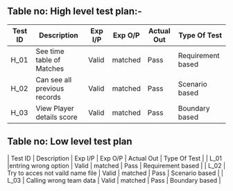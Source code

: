 ## Table no: High level test plan:-


| Test ID | Description | Exp I/P | Exp O/P | Actual Out | Type Of Test |
|-------- |------------ |-------- |-------- |----------- |------------- |
| H_01    |	See time table of Matches |	Valid	| matched |	Pass | Requirement based |
| H_02    |	Can see all previous records |	Valid |	matched |	Pass |Scenario based |
| H_03	  | View Player details score |	Valid |	matched	| Pass	| Boundary based |

## Table no: Low level test plan


| Test ID | Description | Exp I/P | Exp O/P | Actual Out | Type Of Test |
| L_01	  |entring wrong option	| Valid	| matched |	Pass	| Requirement based |
| L_02	  | Try to acces not vaild name file |	Valid	| matched	| Pass	| Scenario based |
| L_03	  | Calling wrong team data	| Valid	| matched	| Pass | Boundary based |


